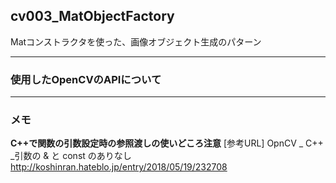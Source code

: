 ## cv003_MatObjectFactory
Matコンストラクタを使った、画像オブジェクト生成のパターン

---
### 使用したOpenCVのAPIについて

---
### メモ

**C++で関数の引数設定時の参照渡しの使いどころ注意**
[参考URL]
OpnCV _ C++ _引数の & と const のありなし
http://koshinran.hateblo.jp/entry/2018/05/19/232708

